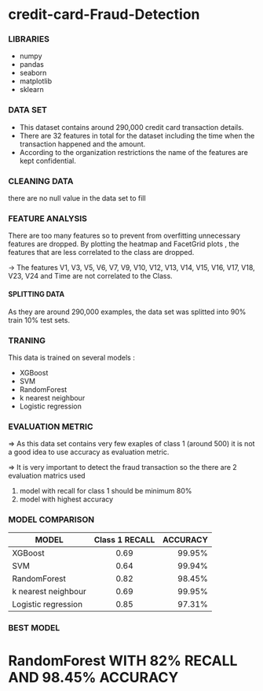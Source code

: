 # credit-card-Fraud-Detection
### LIBRARIES
* numpy
* pandas
* seaborn
* matplotlib
* sklearn

### DATA SET
* This dataset contains around 290,000 credit card transaction details.
* There are 32 features in total for the dataset including the time when the transaction happened and the amount.
* According to the organization restrictions the name of the features are kept confidential.

### CLEANING DATA
there are no null value in the data set to fill

### FEATURE ANALYSIS
There are too many features so to prevent from overfitting unnecessary features are dropped. By plotting the heatmap and FacetGrid plots , the features that are less correlated to the class are dropped.

-> The features V1, V3, V5, V6, V7, V9, V10, V12, V13, V14, V15, V16, V17, V18, V23, V24 and Time are not correlated to the Class.

#### SPLITTING DATA
As they are around 290,000 examples, the data set was splitted into 90% train 10% test sets.

### TRANING
This data is trained on several models :  
* XGBoost
* SVM
* RandomForest
* k nearest neighbour 
* Logistic regression

### EVALUATION METRIC 
=> As this data set contains very few exaples of class 1 (around 500) it is not a good idea to use accuracy as evaluation metric.

=> It is very important to detect the fraud transaction so the there are 2 evaluation matrics used 
1) model with recall for class 1 should be minimum 80%
2) model with highest accuracy

### MODEL COMPARISON

| MODEL        | Class 1 RECALL | ACCURACY |
| -------------|:--------------:| --------:|
| XGBoost      | 0.69           |  99.95%  |
| SVM          | 0.64           |  99.94%  |
| RandomForest | 0.82           | 98.45%   |
| k nearest neighbour |  0.69   | 99.95%   |
| Logistic regression |  0.85   |  97.31%  |

### BEST MODEL 

# RandomForest WITH 82% RECALL AND 98.45% ACCURACY

